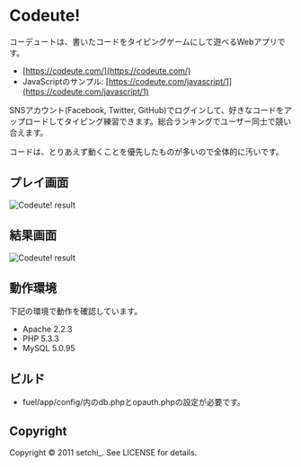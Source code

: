 Codeute!
=======
コーデュートは、書いたコードをタイピングゲームにして遊べるWebアプリです。

* [https://codeute.com/](https://codeute.com/)
 * JavaScriptのサンプル: [https://codeute.com/javascript/1](https://codeute.com/javascript/1)

SNSアカウント(Facebook, Twitter, GitHub)でログインして、好きなコードをアップロードしてタイピング練習できます。総合ランキングでユーザー同士で競い合えます。

コードは、とりあえず動くことを優先したものが多いので全体的に汚いです。

プレイ画面
--------------------
![Codeute! result](https://codeute.com/assets/img/codeute_typing.png "Codeute! result")

結果画面
--------------------
![Codeute! result](https://codeute.com/assets/img/codeute_result.png "Codeute! result")


動作環境
--------------------
下記の環境で動作を確認しています。

* Apache 2.2.3
* PHP 5.3.3
* MySQL 5.0.95

ビルド
--------------------
* fuel/app/config/内のdb.phpとopauth.phpの設定が必要です。

Copyright
--------------------
Copyright &copy; 2011 setchi_. See LICENSE for details.